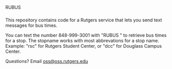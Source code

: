 RUBUS
#####
This repository contains code for a Rutgers service that lets you send text messages for bus times.

You can text the number 848-999-3001 with "RUBUS <stopname>" to retrieve bus times for a stop. The stopname works with most abbrevations for a stop name. Example: "rsc" for Rutgers Student Center, or "dcc" for Douglass Campus Center.

Questions? Email oss@oss.rutgers.edu
